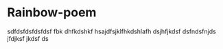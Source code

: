 # Rainbow-poem
sdfdsfdsfdsfdsf
fbk dhfkdshkf hsajdfsjklfhkdshlafh dsjhfjkdsf
dsfndsfnjds jfdjksf jkdsf
ds

